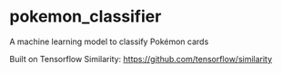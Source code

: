 # pokemon_classifier
A machine learning model to classify Pokémon cards

Built on Tensorflow Similarity: https://github.com/tensorflow/similarity
